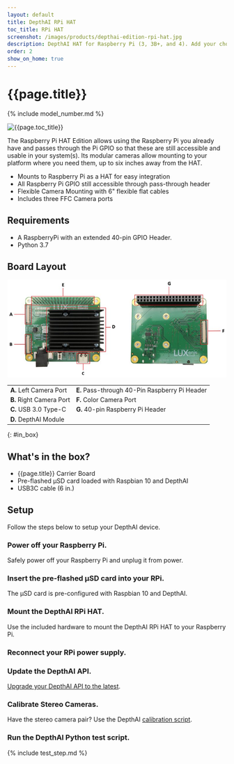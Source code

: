 ```yaml
---
layout: default
title: DepthAI RPi HAT
toc_title: RPi HAT
screenshot: /images/products/depthai-edition-rpi-hat.jpg
description: DepthAI HAT for Raspberry Pi (3, 3B+, and 4). Add your choice of cameras.
order: 2
show_on_home: true
---
```


# {{page.title}}

{% include model_number.md %}

![{{page.toc_title}}]({{page.screenshot}})

The Raspberry Pi HAT Edition allows using the Raspberry Pi you already have and passes through the Pi GPIO so that these are still accessible and usable in your system(s). Its modular cameras allow mounting to your platform where you need them, up to six inches away from the HAT.

* Mounts to Raspberry Pi as a HAT for easy integration
* All Raspberry Pi GPIO still accessible through pass-through header
* Flexible Camera Mounting with 6" flexible flat cables
* Includes three FFC Camera ports

## Requirements

* A RaspberryPi with an extended 40-pin GPIO Header.
* Python 3.7

## Board Layout

![RPi HAT Labeled](/images/products/labeled/1094.jpg)

<table class="table table-sm">
<tbody>
<tr>
<td><strong>A.</strong> Left Camera Port</td><td><strong>E.</strong> Pass-through 40-Pin Raspberry Pi Header</td></tr>
<tr>
<td><strong>B.</strong> Right Camera Port</td><td><strong>F.</strong> Color Camera Port</td></tr>
<tr>
<td><strong>C.</strong> USB 3.0 Type-C</td><td><strong>G.</strong> 40-pin Raspberry Pi Header</td></tr>
<tr>
<td><strong>D.</strong> DepthAI Module</td><td></td></tr>
</tbody>
</table>


{: #in_box}
## What's in the box?

* {{page.title}} Carrier Board
* Pre-flashed µSD card loaded with Raspbian 10 and DepthAI
* USB3C cable (6 in.)

## Setup

Follow the steps below to setup your DepthAI device.

<h3 class="step js-toc-ignore"><span></span> Power off your Raspberry Pi.</h3>

Safely power off your Raspberry Pi and unplug it from power.

<h3 class="step js-toc-ignore"><span></span> Insert the pre-flashed µSD card into your RPi.</h3>

The µSD card is pre-configured with Raspbian 10 and DepthAI.

<h3 class="step js-toc-ignore"><span></span> Mount the DepthAI RPi HAT.</h3>

Use the included hardware to mount the DepthAI RPi HAT to your Raspberry Pi.

<h3 class="step js-toc-ignore"><span></span> Reconnect your RPi power supply.</h3>


<h3 class="step js-toc-ignore" data-toc-title="Update DepthAI API" id="update_api"><span></span> Update the DepthAI API.</h3>

[Upgrade your DepthAI API to the latest](/api#upgrade).

<h3 class="step js-toc-ignore"><span></span> Calibrate Stereo Cameras.</h3>

Have the stereo camera pair? Use the DepthAI [calibration script](/products/stereo_camera_pair/#calibration).

<h3 class="step js-toc-ignore"><span></span> Run the DepthAI Python test script.</h3>

{% include test_step.md %}
